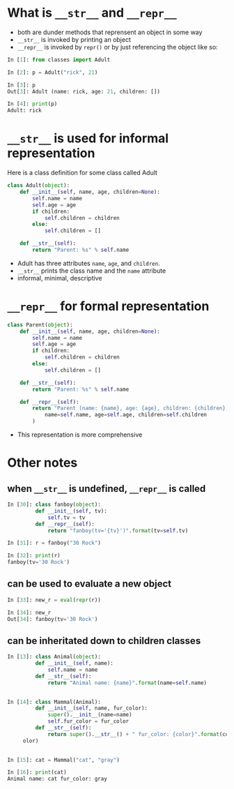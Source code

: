 # What is `__str__` and `__repr__`
* both are dunder methods that reprensent an object in some way
* `__str__` is invoked by printing an object
* `__repr__` is invoked by `repr()` or by just referencing the object like so:

```python
In [1]: from classes import Adult

In [2]: p = Adult("rick", 21)

In [3]: p
Out[3]: Adult (name: rick, age: 21, children: [])

In [4]: print(p)
Adult: rick 
```

# `__str__` is used for informal representation
Here is a class definition for some class called Adult

```python
class Adult(object):
    def __init__(self, name, age, children=None):
        self.name = name
        self.age = age
        if children:
            self.children = children
        else:
            self.children = []

    def __str__(self):
        return "Parent: %s" % self.name

```
 * Adult has three attributes `name`, `age`, and `children`.
 * `__str__` prints the class name and the `name` attribute
 * informal, minimal, descriptive

# `__repr__` for formal representation

```python
class Parent(object):
    def __init__(self, name, age, children=None):
        self.name = name
        self.age = age
        if children:
            self.children = children
        else:
            self.children = []

    def __str__(self):
        return "Parent: %s" % self.name

    def __repr__(self):
        return "Parent (name: {name}, age: {age}, children: {children})".format(
            name=self.name, age=self.age, children=self.children
        )
```
* This representation is more comprehensive


# Other notes

## when `__str__` is undefined, `__repr__` is called

```python
In [30]: class fanboy(object):
         def __init__(self, tv):
             self.tv = tv
         def __repr__(self):
             return "fanboy(tv='{tv}')".format(tv=self.tv)    

In [31]: r = fanboy("30 Rock")

In [32]: print(r)
fanboy(tv='30 Rock')
```

## can be used to evaluate a new object

```python
In [33]: new_r = eval(repr(r))

In [34]: new_r
Out[34]: fanboy(tv='30 Rock')
```


## can be inheritated down to children classes

```python
In [13]: class Animal(object):
         def __init__(self, name):
             self.name = name
         def __str__(self):
             return "Animal name: {name}".format(name=self.name)
    

In [14]: class Mammal(Animal):
         def __init__(self, name, fur_color):
             super().__init__(name=name)
             self.fur_color = fur_color
         def __str__(self):
             return super().__str__() + " fur_color: {color}".format(color=self.fur_c
     olor)
    

In [15]: cat = Mammal("cat", "gray")

In [16]: print(cat)
Animal name: cat fur_color: gray
```
